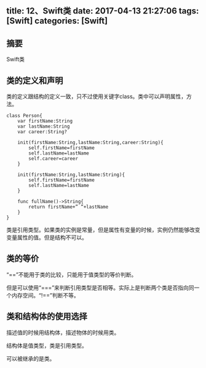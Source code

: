 title: 12、Swift类
date: 2017-04-13 21:27:06
tags: [Swift]
categories: [Swift]
---

## 摘要
Swift类
<!--more-->


## 类的定义和声明
	
类的定义跟结构的定义一致，只不过使用关键字class。类中可以声明属性，方法。

	class Person{
		var firstName:String
		var lastName:String
		var career:String?

		init(firstName:String,lastName:String,career:String){
			self.firstName=firstName
			self.lastName=lastName
			self.career=career
		}

		init(firstName:String,lastName:String){
			self.firstName=firstName
			self.lastName=lastName
		}

		func fullName()->String{
			return firstName+” ”+lastName
		}
	}

类是引用类型。如果类的实例是常量，但是属性有变量的时候，实例仍然能够改变变量属性的值。但是结构不可以。

## 类的等价
	
“==”不能用于类的比较，只能用于值类型的等价判断。
	
但是可以使用“===”来判断引用类型是否相等。实际上是判断两个类是否指向同一个内存空间。“!==”判断不等。

## 类和结构体的使用选择
	
描述值的时候用结构体，描述物体的时候用类。
	
结构体是值类型，类是引用类型。
	
可以被继承的是类。
